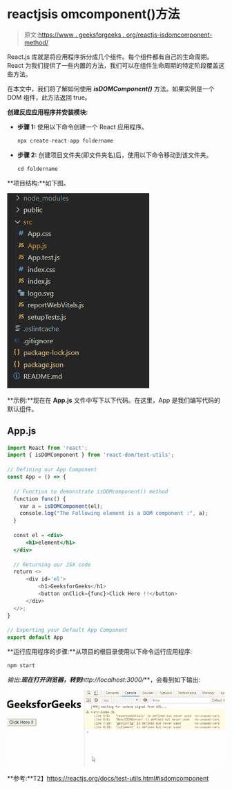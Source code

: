 # reactjsis omcomponent()方法

> 原文:[https://www . geeksforgeeks . org/reactjs-isdomcomponent-method/](https://www.geeksforgeeks.org/reactjs-isdomcomponent-method/)

React.js 库就是将应用程序拆分成几个组件。每个组件都有自己的生命周期。React 为我们提供了一些内置的方法，我们可以在组件生命周期的特定阶段覆盖这些方法。

在本文中，我们将了解如何使用 ***isDOMComponent()*** 方法。如果实例是一个 DOM 组件，此方法返回 true。

**创建反应应用程序并安装模块:**

*   **步骤 1:** 使用以下命令创建一个 React 应用程序。

    ```jsx
    npx create-react-app foldername
    ```

*   **步骤 2:** 创建项目文件夹(即文件夹名)后，使用以下命令移动到该文件夹。

    ```jsx
    cd foldername
    ```

**项目结构:**如下图。

![](img/f04ae0d8b722a9fff0bd9bd138b29c23.png)

**示例:**现在在 **App.js** 文件中写下以下代码。在这里，App 是我们编写代码的默认组件。

## App.js

```jsx
import React from 'react';
import { isDOMComponent } from 'react-dom/test-utils';

// Defining our App Component
const App = () => {

  // Function to demonstrate isDOMcomponent() method
  function func() {
    var a = isDOMComponent(el);
    console.log("The Following element is a DOM component :", a);
  }

  const el = <div>
      <h1>element</h1>
  </div>

  // Returning our JSX code
  return <>
      <div id='el'>
          <h1>GeeksforGeeks</h1>
          <button onClick={func}>Click Here !!</button>
      </div>
  </>;
}

// Exporting your Default App Component
export default App
```

**运行应用程序的步骤:**从项目的根目录使用以下命令运行应用程序:

```jsx
npm start
```

**输出:**现在打开浏览器，转到***http://localhost:3000/***，会看到如下输出:

![](img/3f16e14fa706d651781655e2901cf976.png)

**参考:**T2】https://reactjs.org/docs/test-utils.html#isdomcomponent